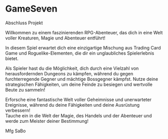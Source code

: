 # GameSeven
Abschluss Projekt

Willkommen zu einem faszinierenden RPG-Abenteuer, 
das dich in eine Welt voller Kreaturen, 
Magie und Abenteuer entführt! 

In diesem Spiel erwartet dich eine einzigartige Mischung aus Trading Card Game und Roguelike-Elementen, 
die dir ein unglaubliches Spielerlebnis bietet.

Als Spieler hast du die Möglichkeit, 
dich durch eine Vielzahl von herausfordernden Dungeons zu kämpfen, 
während du gegen furchterregende Gegner und mächtige Bossgegner kämpfst. 
Nutze deine strategischen Fähigkeiten, 
um deine Feinde zu besiegen und wertvolle Beute zu sammeln!

Erforsche eine fantastische Welt voller Geheimnisse und unerwarteter Ereignisse, 
während du deine Fähigkeiten und deine Ausrüstung verbessern!  
Tauche ein in die Welt der Magie, 
des Handels und der Abenteuer und werde zum Meister deiner Bestimmung!

Mfg SaBo
